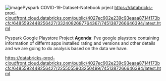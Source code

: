 ![image](https://github.com/Yashkothve/COVID-19-Dataset-Notebook/assets/132806740/f3d4f0cf-9dc6-4956-b884-e9dd649dce9a)Pyspark COVID-19-Dataset-Notebook prject
https://databricks-prod-cloudfront.cloud.databricks.com/public/4027ec902e239c93eaaa8714f173bcfc/6485592448256427/3324082687764367/7451387266646394/latest.html




Pyspark Google Playstore Project
**Agenda**: I've google playstore containing information of differnt apps installed rating and versions and other details and we are going to do analysis based on the data we have. 

https://databricks-prod-cloudfront.cloud.databricks.com/public/4027ec902e239c93eaaa8714f173bcfc/6485592448256427/2255055903250499/7451387266646394/latest.html
